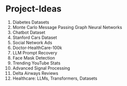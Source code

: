 # Project-Ideas

1. Diabetes Datasets
2. Monte Carlo Message Passing Graph Neural Networks
3. Chatbot Dataset
4. Stanford Cars Dataset
5. Social Network Ads
6. Doctor-HealthCare-100k
7. LLM Prompt Recovery
8. Face Mask Detection
9. Trending YouTube Stats
10. Advanced Signal Processing
11. Delta Airways Reviews
12. Healthcare: LLMs, Transformers, Datasets

